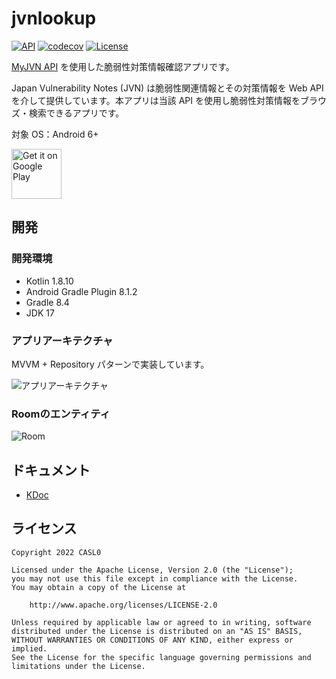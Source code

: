 # jvnlookup

[![API](https://img.shields.io/badge/API-23%2B-brightgreen.svg?style=flat)](https://android-arsenal.com/api?level=23)
[![codecov](https://codecov.io/github/CASL0/jvnlookup/graph/badge.svg?token=FHGIH87WJ2)](https://app.codecov.io/github/CASL0/jvnlookup)
[![License](https://img.shields.io/badge/License-Apache%202.0-blue.svg)](https://opensource.org/licenses/Apache-2.0)

[MyJVN API](https://jvndb.jvn.jp/apis/index.html) を使用した脆弱性対策情報確認アプリです。

Japan Vulnerability Notes (JVN) は脆弱性関連情報とその対策情報を Web
API を介して提供しています。本アプリは当該 API を使用し脆弱性対策情報をブラウズ・検索できるアプリです。

対象 OS：Android 6+

<a href='https://play.google.com/store/apps/details?id=io.github.casl0.jvnlookup'>
    <img alt='Get it on Google Play' height="80" src='https://play.google.com/intl/en_us/badges/images/generic/en_badge_web_generic.png'/></a>

## 開発

### 開発環境

- Kotlin 1.8.10
- Android Gradle Plugin 8.1.2
- Gradle 8.4
- JDK 17

### アプリアーキテクチャ

MVVM + Repository パターンで実装しています。

![アプリアーキテクチャ](https://github.com/CASL0/jvnlookup/assets/28913760/7d02aaac-8afe-4251-8446-cd0d97f1544e)

### Roomのエンティティ

![Room](https://github.com/CASL0/jvnlookup/assets/28913760/648a956e-2528-4092-96ae-96e0ae67e539)

## ドキュメント

- [KDoc](https://casl0.github.io/jvnlookup/)

## ライセンス

```
Copyright 2022 CASL0

Licensed under the Apache License, Version 2.0 (the "License");
you may not use this file except in compliance with the License.
You may obtain a copy of the License at

    http://www.apache.org/licenses/LICENSE-2.0

Unless required by applicable law or agreed to in writing, software
distributed under the License is distributed on an "AS IS" BASIS,
WITHOUT WARRANTIES OR CONDITIONS OF ANY KIND, either express or implied.
See the License for the specific language governing permissions and
limitations under the License.
```
